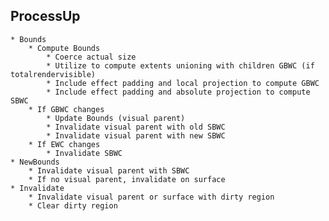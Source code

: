 ## ProcessUp
    * Bounds
        * Compute Bounds
            * Coerce actual size
            * Utilize to compute extents unioning with children GBWC (if totalrendervisible)
            * Include effect padding and local projection to compute GBWC
            * Include effect padding and absolute projection to compute SBWC
        * If GBWC changes
            * Update Bounds (visual parent)
            * Invalidate visual parent with old SBWC
            * Invalidate visual parent with new SBWC
        * If EWC changes
            * Invalidate SBWC
    * NewBounds
        * Invalidate visual parent with SBWC
        * If no visual parent, invalidate on surface
    * Invalidate
        * Invalidate visual parent or surface with dirty region
        * Clear dirty region